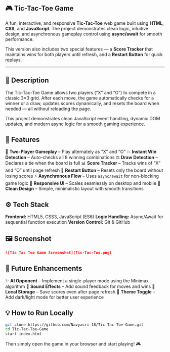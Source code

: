 ## 🎮 Tic-Tac-Toe Game

A fun, interactive, and responsive **Tic-Tac-Toe** web game built using **HTML**, **CSS**, and **JavaScript**.
The project demonstrates clean logic, intuitive design, and asynchronous gameplay control using **async/await** for smooth performance.

This version also includes two special features — a **Score Tracker** that maintains wins for both players until refresh, and a **Restart Button** for quick replays.

---

## 🧩 Description

The Tic-Tac-Toe Game allows two players (“X” and “O”) to compete in a classic 3×3 grid.
After each move, the game automatically checks for a winner or a draw, updates scores dynamically, and resets the board when needed — all without reloading the page.

This project demonstrates clean JavaScript event handling, dynamic DOM updates, and modern async logic for a smooth gaming experience.



## 🚀 Features

🎯 **Two-Player Gameplay** – Play alternately as “X” and “O”
💥 **Instant Win Detection** – Auto-checks all 8 winning combinations
⚖️ **Draw Detection** – Declares a tie when the board is full
📊 **Score Tracker** – Tracks wins of “X” and “O” until page refresh
🔁 **Restart Button** – Resets only the board without losing scores
⚡ **Asynchronous Flow** – Uses `async/await` for non-blocking game logic
🎨 **Responsive UI** – Scales seamlessly on desktop and mobile
💬 **Clean Design** – Simple, minimalistic layout with smooth transitions


## ⚙️ Tech Stack

**Frontend:** HTML5, CSS3, JavaScript (ES6)
**Logic Handling:** Async/Await for sequential function execution
**Version Control:** Git & GitHub


## 🖼️ Screenshot

```markdown
![Tic Tac Toe Game Screenshot](Tic-Tac-Toe.png)
```


## 🌟 Future Enhancements

✨ **AI Opponent** – Implement a single-player mode using the Minimax algorithm
🎵 **Sound Effects** – Add sound feedback for moves and wins
💾 **Local Storage** – Save scores even after page refresh
🌈 **Theme Toggle** – Add dark/light mode for better user experience


## 💡 How to Run Locally

```bash
git clone https://github.com/Navyasri-18/Tic-Tac-Toe-Game.git
cd Tic-Tac-Toe-Game
start index.html
```

Then simply open the game in your browser and start playing! 🎮
